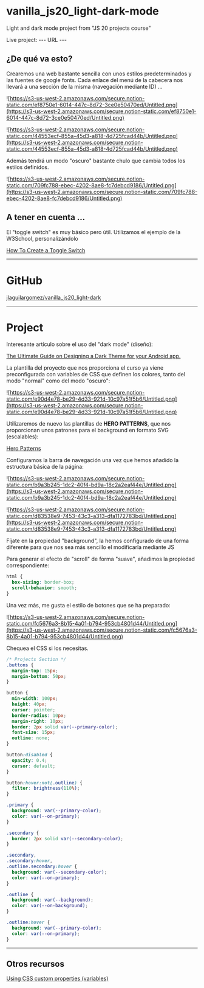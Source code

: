 # vanilla_js20_light-dark-mode

Light and dark mode project from "JS 20 projects course"

Live project: --- URL ---

## ¿De qué va esto?

Crearemos una web bastante sencilla con unos estilos predeterminados y las fuentes de google fonts. Cada enlace del menú de la cabecera nos llevará a una sección de la misma (navegación mediante ID) ...

![https://s3-us-west-2.amazonaws.com/secure.notion-static.com/ef8750e1-6014-447c-8d72-3ce0e50470ed/Untitled.png](https://s3-us-west-2.amazonaws.com/secure.notion-static.com/ef8750e1-6014-447c-8d72-3ce0e50470ed/Untitled.png)

![https://s3-us-west-2.amazonaws.com/secure.notion-static.com/44553ecf-855a-45d3-a818-4d725fcad44b/Untitled.png](https://s3-us-west-2.amazonaws.com/secure.notion-static.com/44553ecf-855a-45d3-a818-4d725fcad44b/Untitled.png)

Además tendrá un modo "oscuro" bastante chulo que cambia todos los estilos definidos.

![https://s3-us-west-2.amazonaws.com/secure.notion-static.com/709fc788-ebec-4202-8ae8-fc7debcd9186/Untitled.png](https://s3-us-west-2.amazonaws.com/secure.notion-static.com/709fc788-ebec-4202-8ae8-fc7debcd9186/Untitled.png)

## A tener en cuenta ...

El "toggle switch" es muy básico pero útil. Utilizamos el ejemplo de la W3School, personalizándolo

[How To Create a Toggle Switch](https://www.w3schools.com/howto/howto_css_switch.asp)

---

# GitHub

[jlaguilargomez/vanilla_js20_light-dark](https://github.com/jlaguilargomez/vanilla_js20_light-dark)

---

# Project

Interesante artículo sobre el uso del "dark mode" (diseño):

[The Ultimate Guide on Designing a Dark Theme for your Android app.](https://blog.prototypr.io/how-to-design-a-dark-theme-for-your-android-app-3daeb264637)

La plantilla del proyecto que nos proporciona el curso ya viene preconfigurada con variables de CSS que definen los colores, tanto del modo "normal" como del modo "oscuro":

![https://s3-us-west-2.amazonaws.com/secure.notion-static.com/e90d4e78-be29-4d33-921d-10c97a51f5b6/Untitled.png](https://s3-us-west-2.amazonaws.com/secure.notion-static.com/e90d4e78-be29-4d33-921d-10c97a51f5b6/Untitled.png)

Utilizaremos de nuevo las plantillas de **HERO PATTERNS**, que nos proporcionan unos patrones para el background en formato SVG (escalables):

[Hero Patterns](https://www.heropatterns.com/)

Configuramos la barra de navegación una vez que hemos añadido la estructura básica de la página:

![https://s3-us-west-2.amazonaws.com/secure.notion-static.com/b9a3b245-1dc2-40f4-bd9a-18c2a2eaf44e/Untitled.png](https://s3-us-west-2.amazonaws.com/secure.notion-static.com/b9a3b245-1dc2-40f4-bd9a-18c2a2eaf44e/Untitled.png)

![https://s3-us-west-2.amazonaws.com/secure.notion-static.com/d83538e9-7453-43c3-a313-dfa1172783bd/Untitled.png](https://s3-us-west-2.amazonaws.com/secure.notion-static.com/d83538e9-7453-43c3-a313-dfa1172783bd/Untitled.png)

Fíjate en la propiedad "background", la hemos configurado de una forma diferente para que nos sea más sencillo el modificarla mediante JS

Para generar el efecto de "scroll" de forma "suave", añadimos la propiedad correspondiente:

```css
html {
  box-sizing: border-box;
  scroll-behavior: smooth;
}
```

Una vez más, me gusta el estilo de botones que se ha preparado:

![https://s3-us-west-2.amazonaws.com/secure.notion-static.com/fc5676a3-8b15-4a01-b794-953cb4801d44/Untitled.png](https://s3-us-west-2.amazonaws.com/secure.notion-static.com/fc5676a3-8b15-4a01-b794-953cb4801d44/Untitled.png)

Chequea el CSS si los necesitas.

```css
/* Projects Section */
.buttons {
  margin-top: 15px;
  margin-bottom: 50px;
}

button {
  min-width: 100px;
  height: 40px;
  cursor: pointer;
  border-radius: 10px;
  margin-right: 10px;
  border: 2px solid var(--primary-color);
  font-size: 15px;
  outline: none;
}

button:disabled {
  opacity: 0.4;
  cursor: default;
}

button:hover:not(.outline) {
  filter: brightness(110%);
}

.primary {
  background: var(--primary-color);
  color: var(--on-primary);
}

.secondary {
  border: 2px solid var(--secondary-color);
}

.secondary,
.secondary:hover,
.outline.secondary:hover {
  background: var(--secondary-color);
  color: var(--on-primary);
}

.outline {
  background: var(--background);
  color: var(--on-background);
}

.outline:hover {
  background: var(--primary-color);
  color: var(--on-primary);
}
```

---

## Otros recursos

[Using CSS custom properties (variables)](https://developer.mozilla.org/en-US/docs/Web/CSS/Using_CSS_custom_properties)
